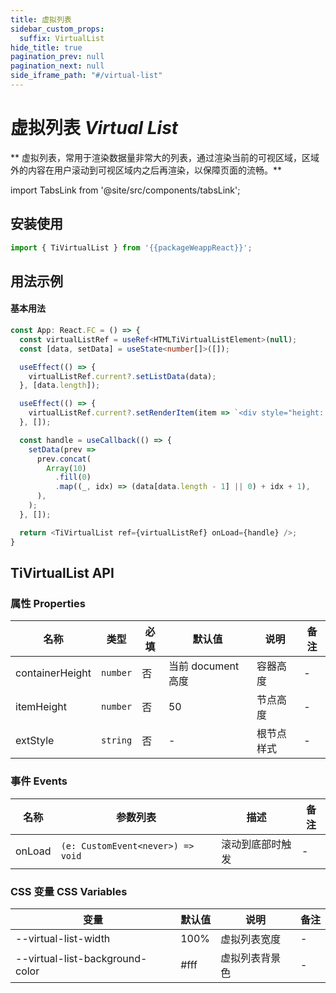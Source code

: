 ```yaml
---
title: 虚拟列表
sidebar_custom_props:
  suffix: VirtualList
hide_title: true
pagination_prev: null
pagination_next: null
side_iframe_path: "#/virtual-list"
---
```


# 虚拟列表 _Virtual List_

** 虚拟列表，常用于渲染数据量非常大的列表，通过渲染当前的可视区域，区域外的内容在用户滚动到可视区域内之后再渲染，以保障页面的流畅。**

import TabsLink from '@site/src/components/tabsLink';

<TabsLink id="tivirtuallist-api" />

## 安装使用

```ts showLineNumbers
import { TiVirtualList } from '{{packageWeappReact}}';
```

## 用法示例
#### 基本用法

```typescript tsx showLineNumbers
const App: React.FC = () => {
  const virtualListRef = useRef<HTMLTiVirtualListElement>(null);
  const [data, setData] = useState<number[]>([]);

  useEffect(() => {
    virtualListRef.current?.setListData(data);
  }, [data.length]);

  useEffect(() => {
    virtualListRef.current?.setRenderItem(item => `<div style="height: 50px; width: 100%;">${item}</div>`);
  }, []);

  const handle = useCallback(() => {
    setData(prev =>
      prev.concat(
        Array(10)
          .fill(0)
          .map((_, idx) => (data[data.length - 1] || 0) + idx + 1),
      ),
    );
  }, []);

  return <TiVirtualList ref={virtualListRef} onLoad={handle} />;
}
```

## TiVirtualList API

### 属性 **Properties**

| 名称     | 类型     | 必填 | 默认值 | 说明       | 备注 |
| -------- | -------- | ---- | ------ | ---------- | ---- |
| containerHeight    | `number` | 否   | 当前 document 高度      | 容器高度       | -    |
| itemHeight    | `number` | 否   | 50     | 节点高度       | -    |
| extStyle | `string` | 否   | -      | 根节点样式 | -    |


### 事件 **Events**

| 名称             | 参数列表                                                 | 描述                    | 备注 |
| ---------------- | -------------------------------------------------------- | ----------------------- | ---- |
| onLoad       | `(e: CustomEvent<never>) => void`                 | 滚动到底部时触发 | -    |

### CSS 变量 **CSS Variables**

| 变量 | 默认值 | 说明 | 备注 |
| -------- | -------- | ---- | ------ | 
| --virtual-list-width | 100% | 虚拟列表宽度 | - |
| --virtual-list-background-color | #fff | 虚拟列表背景色 | - |